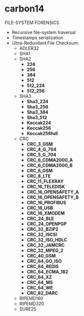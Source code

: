 # carbon14

FILE-SYSTEM FORENSICS

- Recursive file-system traversal
- Timestamps serialization
- Ultra-Redundant File Checksum:
  - ADLER32
  - SHA1
  - SHA2
    - **224**
    - **256**
    - **384**
    - **512**
    - **512_224**
    - **512_256**
  - SHA3
    - **Sha3_224**
    - **Sha3_256**
    - **Sha3_384**
    - **Sha3_512**
    - **Keccak224**
    - **Keccak256**
    - **Keccak256full**
  - CRC
    - **CRC_3_GSM**
    - **CRC_4_G_704**
    - **CRC_5_G_704**
    - **CRC_6_CDMA2000_A**
    - **CRC_6_CDMA2000_B**
    - **CRC_6_GSM**
    - **CRC_8_LTE**
    - **CRC_11_FLEXRAY**
    - **CRC_16_TELEDISK**
    - **CRC_16_OPENSAFETY_A**
    - **CRC_16_OPENSAFETY_B**
    - **CRC_16_PROFIBUS**
    - **CRC_16_USB**
    - **CRC_16_XMODEM**
    - **CRC_24_BLE**
    - **CRC_24_OPENPGP**
    - **CRC_32_BZIP2**
    - **CRC_32_ISCSI**
    - **CRC_32_ISO_HDLC**
    - **CRC_32_JAMCRC**
    - **CRC_32_MPEG_2**
    - **CRC_40_GSM**
    - **CRC_64_GO_ISO**
    - **CRC_64_REDIS**
    - **CRC_64_ECMA_182**
    - **CRC_64_XZ**
    - **CRC_64_MS**
    - **CRC_64_WE**
    - **CRC_82_DARC**
  - RIPEMD160
  - RIPEMD320
  - SURE25
